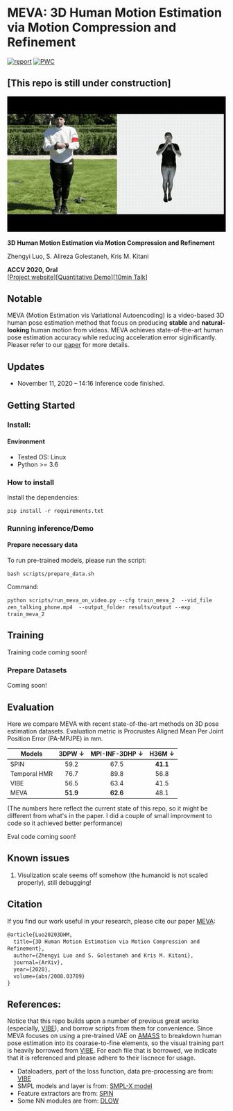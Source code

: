 # MEVA: 3D Human Motion Estimation via Motion Compression and Refinement 


[![report](https://img.shields.io/badge/arxiv-report-red)](https://arxiv.org/abs/2008.03789)
[![PWC](https://img.shields.io/endpoint.svg?url=https://paperswithcode.com/badge/3d-human-motion-estimation-via-motion/3d-human-pose-estimation-on-3dpw)](https://paperswithcode.com/sota/3d-human-pose-estimation-on-3dpw?p=3d-human-motion-estimation-via-motion)

[This repo is still under construction]
---



<div float="center">
  <img src="media/meva_teaser.gif" />
</div>



**3D Human Motion Estimation via Motion Compression and Refinement**

Zhengyi Luo, S. Alireza Golestaneh, Kris M. Kitani

**ACCV 2020, Oral**  
[[Project website](https://zhengyiluo.github.io/projects/meva/)][[Quantitative Demo](https://youtu.be/YBb9NDz3ngM)][[10min Talk](https://youtu.be/-TN3NRpCEc0)]


## Notable

MEVA (Motion Estimation vis Variational Autoencoding) is a video-based 3D human pose estimation method that focus on producing **stable** and **natural-looking** human motion from videos. MEVA achieves state-of-the-art human pose estimation accuracy while reducing acceleration error siginificantly. Pleaser refer to our [paper](https://arxiv.org/abs/2008.03789) for more details.  


## Updates
- November 11, 2020 – 14:16 Inference code finished.

## Getting Started

### Install:
#### Environment
- Tested OS: Linux
- Python >= 3.6

### How to install
Install the dependencies:
```
pip install -r requirements.txt
```

### Running inference/Demo

#### Prepare necessary data
To run pre-trained models, please run the script:
```
bash scripts/prepare_data.sh
```

Command:

```
python scripts/run_meva_on_video.py --cfg train_meva_2  --vid_file zen_talking_phone.mp4  --output_folder results/output --exp train_meva_2
```

## Training 

Training code coming soon!

### Prepare Datasets
Coming soon!

## Evaluation

Here we compare MEVA with recent state-of-the-art methods on 3D pose estimation datasets. Evaluation metric is
Procrustes Aligned Mean Per Joint Position Error (PA-MPJPE) in mm.

| Models         | 3DPW &#8595; | MPI-INF-3DHP &#8595; | H36M &#8595; |
|----------------|:----:|:------------:|:----:|
| SPIN           | 59.2 |     67.5     | **41.1** |
| Temporal HMR   | 76.7 |     89.8     | 56.8 |
| VIBE           | 56.5 |     63.4     | 41.5 |
| MEVA           | **51.9** |     **62.6**     | 48.1 |

(The numbers here reflect the current state of this repo, so it might be different from what's in the paper. I did a couple of small improvment to code so it achieved better performance)

Eval code coming soon!

## Known issues
1. Visulization scale seems off somehow (the humanoid is not scaled properly), still debugging!


## Citation
If you find our work useful in your research, please cite our paper [MEVA](https://arxiv.org/abs/2008.03789):
```
@article{Luo20203DHM,
  title={3D Human Motion Estimation via Motion Compression and Refinement},
  author={Zhengyi Luo and S. Golestaneh and Kris M. Kitani},
  journal={ArXiv},
  year={2020},
  volume={abs/2008.03789}
}
```


## References:
Notice that this repo builds upon a number of previous great works (especially, [VIBE](https://github.com/mkocabas/VIBE)), and borrow scripts from them for convenience. Since MEVA focuses on using a pre-trained VAE on [AMASS](https://amass.is.tue.mpg.de/) to breakdown human pose estimation into its coarase-to-fine elements, so the visual training part is heavily borrowed from [VIBE](https://github.com/mkocabas/VIBE). For each file that is borrowed, we indicate that it is referenced and please adhere to their liscnece for usage. 

- Dataloaders, part of the loss function, data pre-processing are from: [VIBE](https://github.com/mkocabas/VIBE) 
- SMPL models and layer is from: [SMPL-X model](https://github.com/vchoutas/smplx)
- Feature extractors are from: [SPIN](https://github.com/nkolot/SPIN)
- Some NN modules are from: [DLOW](https://github.com/Khrylx/DLow)